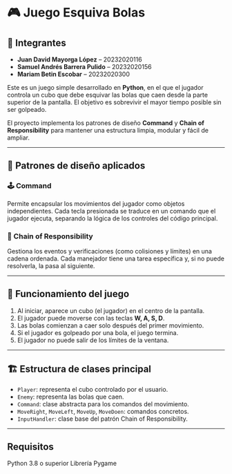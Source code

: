 # 🎮 Juego Esquiva Bolas

## 👥 Integrantes

- **Juan David Mayorga López** – 20232020116
- **Samuel Andrés Barrera Pulido** – 20232020156
- **Mariam Betin Escobar** – 20232020300

Este es un juego simple desarrollado en **Python**, en el que el jugador controla un cubo que debe esquivar las bolas que caen desde la parte superior de la pantalla.
El objetivo es sobrevivir el mayor tiempo posible sin ser golpeado.

El proyecto implementa los patrones de diseño **Command** y **Chain of Responsibility** para mantener una estructura limpia, modular y fácil de ampliar.

---

## 🧩 Patrones de diseño aplicados

### 🕹️ Command

Permite encapsular los movimientos del jugador como objetos independientes.
Cada tecla presionada se traduce en un comando que el jugador ejecuta, separando la lógica de los controles del código principal.

### 🔗 Chain of Responsibility

Gestiona los eventos y verificaciones (como colisiones y límites) en una cadena ordenada.
Cada manejador tiene una tarea específica y, si no puede resolverla, la pasa al siguiente.

---

## 🧠 Funcionamiento del juego

1. Al iniciar, aparece un cubo (el jugador) en el centro de la pantalla.
2. El jugador puede moverse con las teclas **W, A, S, D**.
3. Las bolas comienzan a caer solo después del primer movimiento.
4. Si el jugador es golpeado por una bola, el juego termina.
5. El jugador no puede salir de los límites de la ventana.

---

## 🏗️ Estructura de clases principal

* `Player`: representa el cubo controlado por el usuario.
* `Enemy`: representa las bolas que caen.
* `Command`: clase abstracta para los comandos del movimiento.
* `MoveRight`, `MoveLeft`, `MoveUp`, `MoveDoen`: comandos concretos.
* `InputHandler`: clase base del patrón Chain of Responsibility.

---

## Requisitos
Python 3.8 o superior
Librería Pygame
